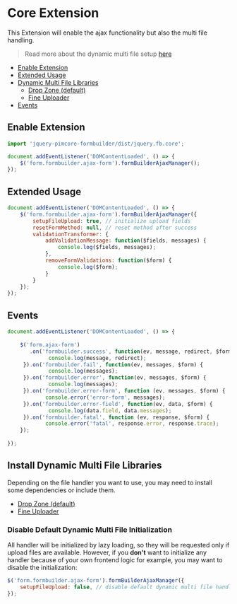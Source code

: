 # Core Extension
This Extension will enable the ajax functionality but also the multi file handling.

> Read more about the dynamic multi file setup [here](https://github.com/dachcom-digital/pimcore-formbuilder/blob/master/docs/80_FileUpload.md)

- [Enable Extension](./01_core.md#enable-extension)
- [Extended Usage](./01_core.md#extended-usage)
- [Dynamic Multi File Libraries](./01_core.md#install-dynamic-multi-file-libraries)
  - [Drop Zone (default)](./10_dmf_drop_zone.md)
  - [Fine Uploader](./11_dmf_fine_uploader.md)
- [Events](./01_core.md#events)

## Enable Extension

```js
import 'jquery-pimcore-formbuilder/dist/jquery.fb.core';
```

```js
document.addEventListener('DOMContentLoaded', () => {
    $('form.formbuilder.ajax-form').formBuilderAjaxManager();
});
```

## Extended Usage
```js
document.addEventListener('DOMContentLoaded', () => {
    $('form.formbuilder.ajax-form').formBuilderAjaxManager({
        setupFileUpload: true, // initialize upload fields
        resetFormMethod: null, // reset method after success
        validationTransformer: {
            addValidationMessage: function($fields, messages) {
                console.log($fields, messages);
            },
            removeFormValidations: function($form) {
                console.log($form);
            }
        }
    });
});
```

## Events

```js
document.addEventListener('DOMContentLoaded', () => {
    
    $('form.ajax-form')
       .on('formbuilder.success', function(ev, message, redirect, $form) {
             console.log(message, redirect);
     }).on('formbuilder.fail', function(ev, messages, $form) {
             console.log(messages);
     }).on('formbuilder.error', function(ev, messages, $form) {
             console.log(messages);
     }).on('formbuilder.error-form', function (ev, messages, $form) {
            console.error('error-form', messages);
     }).on('formbuilder.error-field', function(ev, data, $form) {
             console.log(data.field, data.messages);
     }).on('formbuilder.fatal', function (ev, response, $form) {
            console.error('fatal', response.error, response.trace);
    });
    
});
```

## Install Dynamic Multi File Libraries
Depending on the file handler you want to use, you may need to install some dependencies or include them.
- [Drop Zone (default)](./10_dmf_drop_zone.md)
- [Fine Uploader](./11_dmf_fine_uploader.md)

### Disable Default Dynamic Multi File Initialization
All handler will be initialized by lazy loading, so they will be requested only if upload files are available. 
However, if you **don't** want to initialize any handler because of your own frontend logic for example, you may want to disable the initialization:

```javascript
$('form.formbuilder.ajax-form').formBuilderAjaxManager({
    setupFileUpload: false, // disable default dynamic multi file handler
});
```
